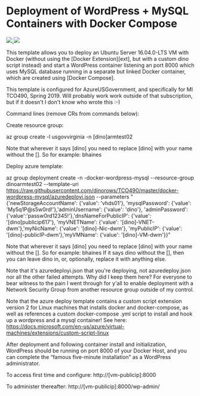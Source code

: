 # Deployment of WordPress + MySQL Containers with Docker Compose

<a href="https://portal.azure.com/#create/Microsoft.Template/uri/https%3A%2F%2Fraw.githubusercontent.com%2FAzure%2Fazure-quickstart-templates%2Fmaster%2Fdocker-wordpress-mysql%2Fazuredeploy.json" target="_blank">
	<img src="http://azuredeploy.net/deploybutton.png"/>
</a>
<a href="http://armviz.io/#/?load=https%3A%2F%2Fraw.githubusercontent.com%2FAzure%2Fazure-quickstart-templates%2Fmaster%2Fdocker-wordpress-mysql%2Fazuredeploy.json" target="_blank">
    <img src="http://armviz.io/visualizebutton.png"/>
</a>

This template allows you to deploy an Ubuntu Server 16.04.0-LTS VM with Docker (without using the 
[Docker Extension][ext], but with a custom dino script instead) and start a WordPress container 
listening an port 8000 which uses MySQL database running in a separate but linked Docker container, 
which are created using [Docker Compose].

This template is configured for AzureUSGovernment, and specifically for MI TCO490, Spring 2019. Will 
probably work work outside of that subscription, but if it doesn't I don't know who wrote this :-)

Command lines (remove CRs from commands below):

Create resource group:

az group create -l usgovvirginia -n [dino]armtest02

Note that wherever it says [dino] you need to replace [dino] with your name without the []. So for example: bhaines

Deploy azure template:

az group deployment create -n <dino>-docker-wordpress-mysql --resource-group dinoarmtest02
--template-uri https://raw.githubusercontent.com/dinorows/TCO490/master/docker-wordpress-mysql/azuredeployi.json
--parameters "{'newStorageAccountName': {'value': '<dino>vhds01'},
'mysqlPassword': {'value': 'My5q1P@s5w0rd!'},'adminUsername': {'value': 'dino'},
'adminPassword': {'value':'passw0rd12345!'},'dnsNameForPublicIP': {'value': '[dino]publicip617'},
'myVNETName': {'value': '[dino]-VNET-dwm'},'myNicName': {'value': '[dino]-Nic-dwm'},
'myPublicIP': {'value': '[dino]-publicIP-dwm'},'myVMName': {'value': '[dino]-VM-dwm'}}"

Note that wherever it says [dino] you need to replace [dino] with your name without the []. So for example: bhaines
If it says dino without the [], then you can leave dino in, or, optionally, replace it with anything else.

Note that it's azuredeployi.json that you're deploying, not azuredeploy.json nor all the other failed
attempts. Why did I keep them here? For everyone to bear witness to the pain I went through for y'all 
to enable deployment with a Network Security Group from another resource group outside of my control.

Note that the azure deploy template contains a custom script extension version 2 for Linux machines
that installs docker and docker-compose, as well as references a custom docker-compose .yml script 
to install and hook up a wordpress and a mysql container! See here: 
https://docs.microsoft.com/en-us/azure/virtual-machines/extensions/custom-script-linux

After deployment and following container install and initialization, WordPress should be running on 
port 8000 of your Docker Host, and you can complete the “famous five-minute installation” as a 
WordPress administrator.

To access first time and configure: http://[vm-publicip]:8000 

To administer thereafter: http://[vm-publicip]:8000/wp-admin/